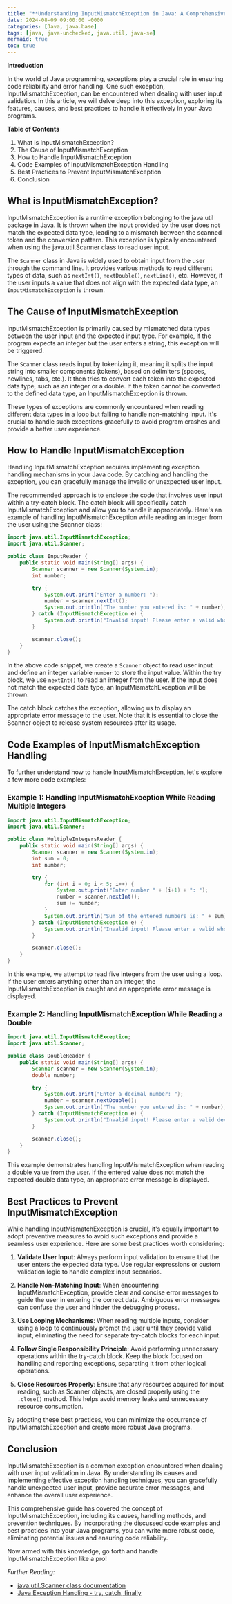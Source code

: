 ```yaml
---
title: "**Understanding InputMismatchException in Java: A Comprehensive Guide for Developers**"
date: 2024-08-09 09:00:00 -0000
categories: [Java, java.base]
tags: [java, java-unchecked, java.util, java-se]
mermaid: true
toc: true
---
```



**Introduction**
 
In the world of Java programming, exceptions play a crucial role in ensuring code reliability and error handling. One such exception, InputMismatchException, can be encountered when dealing with user input validation. In this article, we will delve deep into this exception, exploring its features, causes, and best practices to handle it effectively in your Java programs.

**Table of Contents**
1. What is InputMismatchException?
2. The Cause of InputMismatchException
3. How to Handle InputMismatchException
4. Code Examples of InputMismatchException Handling
5. Best Practices to Prevent InputMismatchException
6. Conclusion

## **What is InputMismatchException?**

InputMismatchException is a runtime exception belonging to the java.util package in Java. It is thrown when the input provided by the user does not match the expected data type, leading to a mismatch between the scanned token and the conversion pattern. This exception is typically encountered when using the java.util.Scanner class to read user input.

The `Scanner` class in Java is widely used to obtain input from the user through the command line. It provides various methods to read different types of data, such as `nextInt()`, `nextDouble()`, `nextLine()`, etc. However, if the user inputs a value that does not align with the expected data type, an `InputMismatchException` is thrown.

## **The Cause of InputMismatchException**

InputMismatchException is primarily caused by mismatched data types between the user input and the expected input type. For example, if the program expects an integer but the user enters a string, this exception will be triggered.

The `Scanner` class reads input by tokenizing it, meaning it splits the input string into smaller components (tokens), based on delimiters (spaces, newlines, tabs, etc.). It then tries to convert each token into the expected data type, such as an integer or a double. If the token cannot be converted to the defined data type, an InputMismatchException is thrown.

These types of exceptions are commonly encountered when reading different data types in a loop but failing to handle non-matching input. It's crucial to handle such exceptions gracefully to avoid program crashes and provide a better user experience.

## **How to Handle InputMismatchException**

Handling InputMismatchException requires implementing exception handling mechanisms in your Java code. By catching and handling the exception, you can gracefully manage the invalid or unexpected user input.

The recommended approach is to enclose the code that involves user input within a try-catch block. The catch block will specifically catch InputMismatchException and allow you to handle it appropriately. Here's an example of handling InputMismatchException while reading an integer from the user using the Scanner class:

```java
import java.util.InputMismatchException;
import java.util.Scanner;

public class InputReader {
    public static void main(String[] args) {
        Scanner scanner = new Scanner(System.in);
        int number;

        try {
            System.out.print("Enter a number: ");
            number = scanner.nextInt();
            System.out.println("The number you entered is: " + number);
        } catch (InputMismatchException e) {
            System.out.println("Invalid input! Please enter a valid whole number.");
        }

        scanner.close();
    }
}
```

In the above code snippet, we create a `Scanner` object to read user input and define an integer variable `number` to store the input value. Within the try block, we use `nextInt()` to read an integer from the user. If the input does not match the expected data type, an InputMismatchException will be thrown.

The catch block catches the exception, allowing us to display an appropriate error message to the user. Note that it is essential to close the Scanner object to release system resources after its usage.

## **Code Examples of InputMismatchException Handling**

To further understand how to handle InputMismatchException, let's explore a few more code examples:

### Example 1: Handling InputMismatchException While Reading Multiple Integers

```java
import java.util.InputMismatchException;
import java.util.Scanner;

public class MultipleIntegersReader {
    public static void main(String[] args) {
        Scanner scanner = new Scanner(System.in);
        int sum = 0;
        int number;

        try {
            for (int i = 0; i < 5; i++) {
                System.out.print("Enter number " + (i+1) + ": ");
                number = scanner.nextInt();
                sum += number;
            }
            System.out.println("Sum of the entered numbers is: " + sum);
        } catch (InputMismatchException e) {
            System.out.println("Invalid input! Please enter a valid whole number.");
        }

        scanner.close();
    }
}
```

In this example, we attempt to read five integers from the user using a loop. If the user enters anything other than an integer, the InputMismatchException is caught and an appropriate error message is displayed.

### Example 2: Handling InputMismatchException While Reading a Double

```java
import java.util.InputMismatchException;
import java.util.Scanner;

public class DoubleReader {
    public static void main(String[] args) {
        Scanner scanner = new Scanner(System.in);
        double number;

        try {
            System.out.print("Enter a decimal number: ");
            number = scanner.nextDouble();
            System.out.println("The number you entered is: " + number);
        } catch (InputMismatchException e) {
            System.out.println("Invalid input! Please enter a valid decimal number.");
        }

        scanner.close();
    }
}
```

This example demonstrates handling InputMismatchException when reading a double value from the user. If the entered value does not match the expected double data type, an appropriate error message is displayed.

## **Best Practices to Prevent InputMismatchException**

While handling InputMismatchException is crucial, it's equally important to adopt preventive measures to avoid such exceptions and provide a seamless user experience. Here are some best practices worth considering:

1. **Validate User Input**: Always perform input validation to ensure that the user enters the expected data type. Use regular expressions or custom validation logic to handle complex input scenarios.

2. **Handle Non-Matching Input**: When encountering InputMismatchException, provide clear and concise error messages to guide the user in entering the correct data. Ambiguous error messages can confuse the user and hinder the debugging process.

3. **Use Looping Mechanisms**: When reading multiple inputs, consider using a loop to continuously prompt the user until they provide valid input, eliminating the need for separate try-catch blocks for each input.

4. **Follow Single Responsibility Principle**: Avoid performing unnecessary operations within the try-catch block. Keep the block focused on handling and reporting exceptions, separating it from other logical operations.

5. **Close Resources Properly**: Ensure that any resources acquired for input reading, such as Scanner objects, are closed properly using the `.close()` method. This helps avoid memory leaks and unnecessary resource consumption.

By adopting these best practices, you can minimize the occurrence of InputMismatchException and create more robust Java programs.

## **Conclusion**

InputMismatchException is a common exception encountered when dealing with user input validation in Java. By understanding its causes and implementing effective exception handling techniques, you can gracefully handle unexpected user input, provide accurate error messages, and enhance the overall user experience.

This comprehensive guide has covered the concept of InputMismatchException, including its causes, handling methods, and prevention techniques. By incorporating the discussed code examples and best practices into your Java programs, you can write more robust code, eliminating potential issues and ensuring code reliability.

Now armed with this knowledge, go forth and handle InputMismatchException like a pro!

*Further Reading:*
- [java.util.Scanner class documentation](https://docs.oracle.com/en/java/javase/11/docs/api/java.base/java/util/Scanner.html)
- [Java Exception Handling - try, catch, finally](https://www.oracle.com/java/technologies/exceptions.html)


